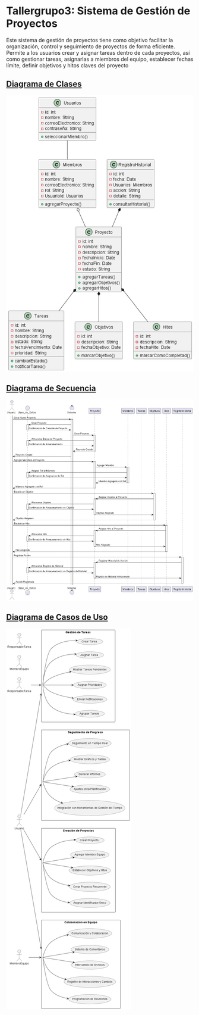 # Tallergrupo3: Sistema de Gestión de Proyectos

Este sistema de gestión de proyectos tiene como objetivo facilitar la organización, control y seguimiento de proyectos de forma eficiente. Permite a los usuarios crear y asignar tareas dentro de cada proyectos, así como gestionar tareas, asignarlas a miembros del equipo, establecer fechas límite, definir objetivos y hitos claves del proyecto

## [Diagrama de Clases](Diagrama/Diagrama_Clases.wsd)

![Diagrama de Clases](Imagenes/Diagrama%20de%20Clases.png)

## [Diagrama de Secuencia](Diagrama/Diagrama_Secuencia.wsd)

![Diagrama de secuencia](Imagenes/Diagrama_de_Secuencia.png)


## [Diagrama de Casos de Uso](Diagrama/Diagrama_Casos.wsd)

![Diagrama de Casos](Imagenes/Diagrama%20de%20Casos%20de%20Uso.png)